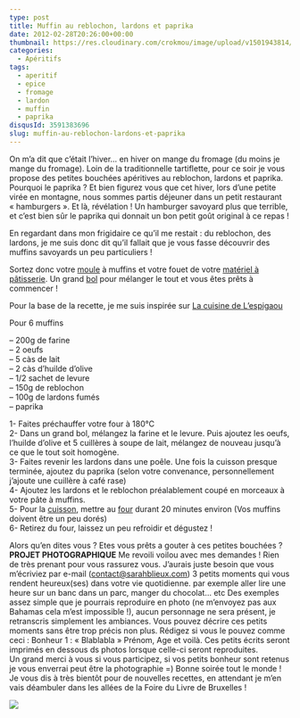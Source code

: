```yaml
---
type: post
title: Muffin au reblochon, lardons et paprika
date: 2012-02-28T20:26:00+00:00
thumbnail: https://res.cloudinary.com/crokmou/image/upload/v1501943814/20120226_Muffin_reblochon_lardons_paprika_0048.jpg
categories: 
  - Apéritifs
tags: 
  - aperitif
  - epice
  - fromage
  - lardon
  - muffin
  - paprika
disqusId: 3591383696
slug: muffin-au-reblochon-lardons-et-paprika
---
```


On m’a dit que c’était l’hiver… en hiver on mange du fromage (du moins je mange du fromage). Loin de la traditionnelle tartiflette, pour ce soir je vous propose des petites bouchées apéritives au reblochon, lardons et paprika. Pourquoi le paprika ? Et bien figurez vous que cet hiver, lors d’une petite virée en montagne, nous sommes partis déjeuner dans un petit restaurant « hamburgers ». Et là, révélation ! Un hamburger savoyard plus que terrible, et c’est bien sûr le paprika qui donnait un bon petit goût original à ce repas !

En regardant dans mon frigidaire ce qu’il me restait : du reblochon, des lardons, je me suis donc dit qu’il fallait que je vous fasse découvrir des muffins savoyards un peu particuliers !

Sortez donc votre [moule](http://www.rueducommerce.fr/m/pl/malid:5325292) à muffins et votre fouet de votre [matériel à pâtisserie](http://www.rueducommerce.fr/m/pl/malid:12468605). Un grand [bol](http://www.rueducommerce.fr/m/pl/malid:4769881) pour mélanger le tout et vous êtes prêts à commencer !

Pour la base de la recette, je me suis inspirée sur [La cuisine de L’espigaou](http://la-cuisine-de-l.espigaou.over-blog.com/article-muffins-au-reblochon-88248637.html)

Pour 6 muffins

– 200g de farine  
– 2 oeufs  
– 5 càs de lait  
– 2 càs d’huilde d’olive  
– 1/2 sachet de levure  
– 150g de reblochon  
– 100g de lardons fumés  
– paprika

1- Faites préchauffer votre four à 180°C  
2- Dans un grand bol, mélangez la farine et le levure. Puis ajoutez les oeufs, l’huilde d’olive et 5 cuillères à soupe de lait, mélangez de nouveau jusqu’à ce que le tout soit homogène.  
3- Faites revenir les lardons dans une poêle. Une fois la cuisson presque terminée, ajoutez du paprika (selon votre convenance, personnellement j’ajoute une cuillère à café rase)  
4- Ajoutez les lardons et le reblochon préalablement coupé en morceaux à votre pâte à muffins.  
5- Pour la [cuisson](http://www.rueducommerce.fr/m/pl/malid:24), mettre au [four](http://www.rueducommerce.fr/m/pl/malid:9404136) durant 20 minutes environ (Vos muffins doivent être un peu dorés)  
6- Retirez du four, laissez un peu refroidir et dégustez !

Alors qu’en dites vous ? Etes vous prêts a gouter à ces petites bouchées ? **PROJET PHOTOGRAPHIQUE** Me revoili voilou avec mes demandes ! Rien de très prenant pour vous rassurez vous. J’aurais juste besoin que vous m’écriviez par e-mail (contact@sarahblieux.com) 3 petits moments qui vous rendent heureux(ses) dans votre vie quotidienne. par exemple aller lire une heure sur un banc dans un parc, manger du chocolat… etc Des exemples assez simple que je pourrais reproduire en photo (ne m’envoyez pas aux Bahamas cela m’est impossible !), aucun personnage ne sera présent, je retranscris simplement les ambiances. Vous pouvez décrire ces petits moments sans être trop précis non plus. Rédigez si vous le pouvez comme ceci : Bonheur 1 : « Blablabla » Prénom, Age et voilà. Ces petits écrits seront imprimés en dessous ds photos lorsque celle-ci seront reproduites.  
Un grand merci à vous si vous participez, si vos petits bonheur sont retenus je vous enverrai peut être la photographie =) Bonne soirée tout le monde ! Je vous dis à très bientôt pour de nouvelles recettes, en attendant je m’en vais déambuler dans les allées de la Foire du Livre de Bruxelles !

[![](http://4.bp.blogspot.com/-2bLosyMFac4/TxhFg0sR2dI/AAAAAAAABec/Mzg1OnlXUmM/s1600/Signature+copie.jpg)](http://4.bp.blogspot.com/-2bLosyMFac4/TxhFg0sR2dI/AAAAAAAABec/Mzg1OnlXUmM/s1600/Signature+copie.jpg)